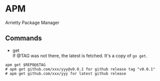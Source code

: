 # APM
Arrietty Package Manager

## Commands
- get  
If @TAG was not there, the latest is fetched.
It's a copy of `go get`.
```shell
apm get $REPO@$TAG
# apm get github.com/xxx/yyy@v0.0.1 for github release tag "v0.0.1"
# apm get github.com/xxx/yyy for latest github release
```